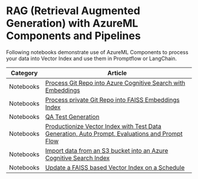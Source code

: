 # RAG (Retrieval Augmented Generation) with AzureML Components and Pipelines

Following notebooks demonstrate use of AzureML Components to process your data into Vector Index and use them in Promptflow or LangChain.

| Category              | Article             |
|----------------|----------------|
|Notebooks|[Process Git Repo into Azure Cognitive Search with Embeddings](./azure_cognitive_search/acs_mlindex_with_langchain.ipynb)|
|Notebooks|[Process private Git Repo into FAISS Embeddings Index](./faiss/faiss_mlindex_with_langchain.ipynb)|
|Notebooks|[QA Test Generation](./qa_data_generation.ipynb)|
|Notebooks|[Productionize Vector Index with Test Data Generation, Auto Prompt, Evaluations and Prompt Flow](./mlindex_with_testgen_autoprompt.ipynb)|
|Notebooks|[Import data from an S3 bucket into an Azure Cognitive Search Index](./azure_cognitive_search/s3_to_acs_mlindex_with_langchain.ipynb)|
|Notebooks|[Update a FAISS based Vector Index on a Schedule](./faiss/scheduled_update_faiss_index.ipynb)|
